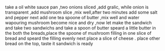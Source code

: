 take a oil white sauce pan ,two onions sliced ,add gralic, while onion is transparent ,add mushroom slice ,mix well,after two minutes add some salt and pepper next add one tea spoone of butter ,mix well and water wapouring mushroom become nice and dry ,now let make the sandwich and take two sandwichs and take a spoon of butter speard a little butter in the both the breads,place the spoone of mushroom filling in one slice of bread and speard the filling evenly next place a slice of cheese . place other bread on the top, taste it
sandwich is ready 